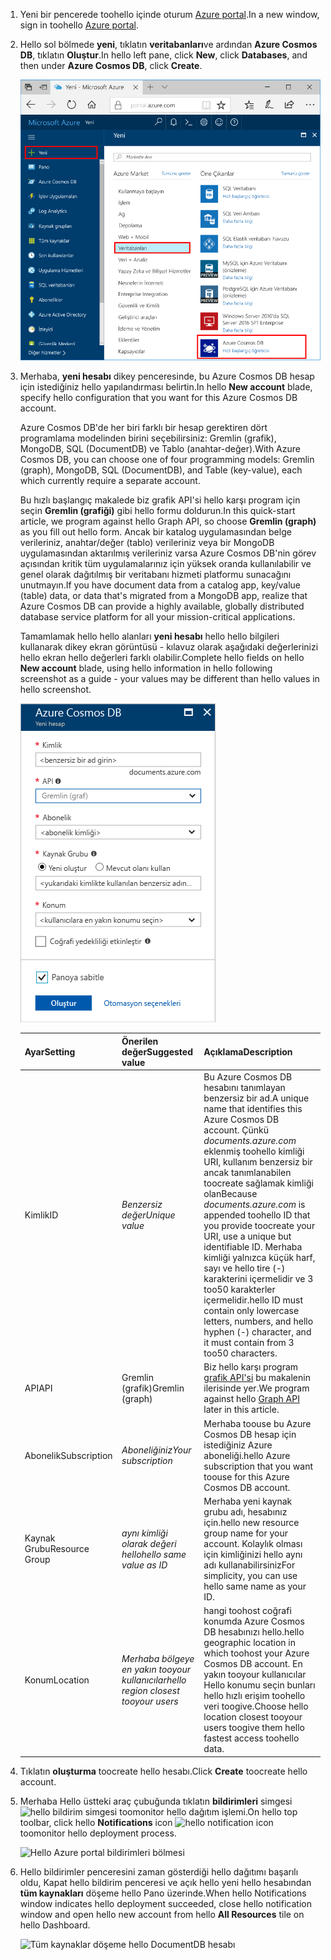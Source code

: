 1. <span data-ttu-id="ecdf2-101">Yeni bir pencerede toohello içinde oturum [Azure portal](https://portal.azure.com/).</span><span class="sxs-lookup"><span data-stu-id="ecdf2-101">In a new window, sign in toohello [Azure portal](https://portal.azure.com/).</span></span>
2. <span data-ttu-id="ecdf2-102">Hello sol bölmede **yeni**, tıklatın **veritabanları**ve ardından **Azure Cosmos DB**, tıklatın **Oluştur**.</span><span class="sxs-lookup"><span data-stu-id="ecdf2-102">In hello left pane, click **New**, click **Databases**, and then under **Azure Cosmos DB**, click **Create**.</span></span>
   
   ![Azure portalındaki Veritabanları bölmesi](./media/cosmos-db-create-dbaccount-graph/create-nosql-db-databases-json-tutorial-1.png)

3. <span data-ttu-id="ecdf2-104">Merhaba, **yeni hesabı** dikey penceresinde, bu Azure Cosmos DB hesap için istediğiniz hello yapılandırması belirtin.</span><span class="sxs-lookup"><span data-stu-id="ecdf2-104">In hello **New account** blade, specify hello configuration that you want for this Azure Cosmos DB account.</span></span> 

    <span data-ttu-id="ecdf2-105">Azure Cosmos DB'de her biri farklı bir hesap gerektiren dört programlama modelinden birini seçebilirsiniz: Gremlin (grafik), MongoDB, SQL (DocumentDB) ve Tablo (anahtar-değer).</span><span class="sxs-lookup"><span data-stu-id="ecdf2-105">With Azure Cosmos DB, you can choose one of four programming models: Gremlin (graph), MongoDB, SQL (DocumentDB), and Table (key-value), each which currently require a separate account.</span></span>
       
    <span data-ttu-id="ecdf2-106">Bu hızlı başlangıç makalede biz grafik API'si hello karşı program için seçin **Gremlin (grafiği)** gibi hello formu doldurun.</span><span class="sxs-lookup"><span data-stu-id="ecdf2-106">In this quick-start article, we program against hello Graph API, so choose **Gremlin (graph)** as you fill out hello form.</span></span> <span data-ttu-id="ecdf2-107">Ancak bir katalog uygulamasından belge verileriniz, anahtar/değer (tablo) verileriniz veya bir MongoDB uygulamasından aktarılmış verileriniz varsa Azure Cosmos DB'nin görev açısından kritik tüm uygulamalarınız için yüksek oranda kullanılabilir ve genel olarak dağıtılmış bir veritabanı hizmeti platformu sunacağını unutmayın.</span><span class="sxs-lookup"><span data-stu-id="ecdf2-107">If you have document data from a catalog app, key/value (table) data, or data that's migrated from a MongoDB app, realize that Azure Cosmos DB can provide a highly available, globally distributed database service platform for all your mission-critical applications.</span></span>

    <span data-ttu-id="ecdf2-108">Tamamlamak hello hello alanları **yeni hesabı** hello hello bilgileri kullanarak dikey ekran görüntüsü - kılavuz olarak aşağıdaki değerlerinizi hello ekran hello değerleri farklı olabilir.</span><span class="sxs-lookup"><span data-stu-id="ecdf2-108">Complete hello fields on hello **New account** blade, using hello information in hello following screenshot as a guide - your values may be different than hello values in hello screenshot.</span></span>
 
    ![Merhaba yeni hesabı dikey penceresinde Azure Cosmos DB](./media/cosmos-db-create-dbaccount-graph/create-nosql-db-databases-json-tutorial-2.png)

    <span data-ttu-id="ecdf2-110">Ayar</span><span class="sxs-lookup"><span data-stu-id="ecdf2-110">Setting</span></span>|<span data-ttu-id="ecdf2-111">Önerilen değer</span><span class="sxs-lookup"><span data-stu-id="ecdf2-111">Suggested value</span></span>|<span data-ttu-id="ecdf2-112">Açıklama</span><span class="sxs-lookup"><span data-stu-id="ecdf2-112">Description</span></span>
    ---|---|---
    <span data-ttu-id="ecdf2-113">Kimlik</span><span class="sxs-lookup"><span data-stu-id="ecdf2-113">ID</span></span>|<span data-ttu-id="ecdf2-114">*Benzersiz değer*</span><span class="sxs-lookup"><span data-stu-id="ecdf2-114">*Unique value*</span></span>|<span data-ttu-id="ecdf2-115">Bu Azure Cosmos DB hesabını tanımlayan benzersiz bir ad.</span><span class="sxs-lookup"><span data-stu-id="ecdf2-115">A unique name that identifies this Azure Cosmos DB account.</span></span> <span data-ttu-id="ecdf2-116">Çünkü *documents.azure.com* eklenmiş toohello kimliği URI, kullanım benzersiz bir ancak tanımlanabilen toocreate sağlamak kimliği olan</span><span class="sxs-lookup"><span data-stu-id="ecdf2-116">Because *documents.azure.com* is appended toohello ID that you provide toocreate your URI, use a unique but identifiable ID.</span></span> <span data-ttu-id="ecdf2-117">Merhaba kimliği yalnızca küçük harf, sayı ve hello tire (-) karakterini içermelidir ve 3 too50 karakterler içermelidir.</span><span class="sxs-lookup"><span data-stu-id="ecdf2-117">hello ID must contain only lowercase letters, numbers, and hello hyphen (-) character, and it must contain from 3 too50 characters.</span></span>
    <span data-ttu-id="ecdf2-118">API</span><span class="sxs-lookup"><span data-stu-id="ecdf2-118">API</span></span>|<span data-ttu-id="ecdf2-119">Gremlin (grafik)</span><span class="sxs-lookup"><span data-stu-id="ecdf2-119">Gremlin (graph)</span></span>|<span data-ttu-id="ecdf2-120">Biz hello karşı program [grafik API'si](../articles/cosmos-db/graph-introduction.md) bu makalenin ilerisinde yer.</span><span class="sxs-lookup"><span data-stu-id="ecdf2-120">We program against hello [Graph API](../articles/cosmos-db/graph-introduction.md) later in this article.</span></span>|
    <span data-ttu-id="ecdf2-121">Abonelik</span><span class="sxs-lookup"><span data-stu-id="ecdf2-121">Subscription</span></span>|<span data-ttu-id="ecdf2-122">*Aboneliğiniz*</span><span class="sxs-lookup"><span data-stu-id="ecdf2-122">*Your subscription*</span></span>|<span data-ttu-id="ecdf2-123">Merhaba toouse bu Azure Cosmos DB hesap için istediğiniz Azure aboneliği.</span><span class="sxs-lookup"><span data-stu-id="ecdf2-123">hello Azure subscription that you want toouse for this Azure Cosmos DB account.</span></span> 
    <span data-ttu-id="ecdf2-124">Kaynak Grubu</span><span class="sxs-lookup"><span data-stu-id="ecdf2-124">Resource Group</span></span>|<span data-ttu-id="ecdf2-125">*aynı kimliği olarak değeri hello*</span><span class="sxs-lookup"><span data-stu-id="ecdf2-125">*hello same value as ID*</span></span>|<span data-ttu-id="ecdf2-126">Merhaba yeni kaynak grubu adı, hesabınız için.</span><span class="sxs-lookup"><span data-stu-id="ecdf2-126">hello new resource group name for your account.</span></span> <span data-ttu-id="ecdf2-127">Kolaylık olması için kimliğinizi hello aynı adı kullanabilirsiniz</span><span class="sxs-lookup"><span data-stu-id="ecdf2-127">For simplicity, you can use hello same name as your ID.</span></span> 
    <span data-ttu-id="ecdf2-128">Konum</span><span class="sxs-lookup"><span data-stu-id="ecdf2-128">Location</span></span>|<span data-ttu-id="ecdf2-129">*Merhaba bölgeye en yakın tooyour kullanıcılar*</span><span class="sxs-lookup"><span data-stu-id="ecdf2-129">*hello region closest tooyour users*</span></span>|<span data-ttu-id="ecdf2-130">hangi toohost coğrafi konumda Azure Cosmos DB hesabınızı hello.</span><span class="sxs-lookup"><span data-stu-id="ecdf2-130">hello geographic location in which toohost your Azure Cosmos DB account.</span></span> <span data-ttu-id="ecdf2-131">En yakın tooyour kullanıcılar Hello konumu seçin bunları hello hızlı erişim toohello veri toogive.</span><span class="sxs-lookup"><span data-stu-id="ecdf2-131">Choose hello location closest tooyour users toogive them hello fastest access toohello data.</span></span>

4. <span data-ttu-id="ecdf2-132">Tıklatın **oluşturma** toocreate hello hesabı.</span><span class="sxs-lookup"><span data-stu-id="ecdf2-132">Click **Create** toocreate hello account.</span></span>
5. <span data-ttu-id="ecdf2-133">Merhaba Hello üstteki araç çubuğunda tıklatın **bildirimleri** simgesi ![hello bildirim simgesi](./media/cosmos-db-create-dbaccount-graph/notification-icon.png) toomonitor hello dağıtım işlemi.</span><span class="sxs-lookup"><span data-stu-id="ecdf2-133">On hello top toolbar, click hello **Notifications** icon ![hello notification icon](./media/cosmos-db-create-dbaccount-graph/notification-icon.png) toomonitor hello deployment process.</span></span>

    ![Hello Azure portal bildirimleri bölmesi](./media/cosmos-db-create-dbaccount-graph/notification.png)

6.  <span data-ttu-id="ecdf2-135">Hello bildirimler penceresini zaman gösterdiği hello dağıtımı başarılı oldu, Kapat hello bildirim penceresi ve açık hello yeni hello hesabından **tüm kaynakları** döşeme hello Pano üzerinde.</span><span class="sxs-lookup"><span data-stu-id="ecdf2-135">When hello Notifications window indicates hello deployment succeeded, close hello notification window and open hello new account from hello **All Resources** tile on hello Dashboard.</span></span> 

    ![Tüm kaynaklar döşeme hello DocumentDB hesabı](./media/cosmos-db-create-dbaccount-graph/azure-documentdb-all-resources.png)
